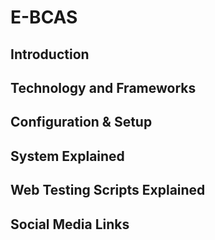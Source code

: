 # E-BCAS

## Introduction

## Technology and Frameworks

## Configuration & Setup

## System Explained

## Web Testing Scripts Explained

## Social Media Links 
